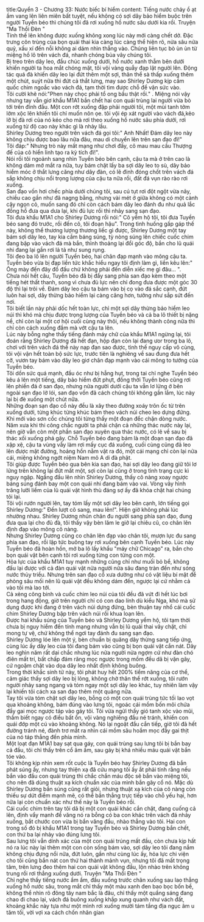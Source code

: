 title:Quyển 3 - Chương 33: Nước biếc bí hiểm
content:
Tiếng nước chảy ồ ạt ầm vang lên liên miên bất tuyệt, nếu không có sợi dây bảo hiểm buộc trên người Tuyền béo thì chúng tôi đã rơi xuống hồ nước sâu dưới kia rồi. Truyện "Ma Thổi Đèn " <br>Tính thế lên không được xuống không xong lúc này mới càng chết dở. Đặc trưng côn trùng của bọn quái thai kia càng lúc càng thể hiện rõ, nửa sâu nửa quỷ, xấu xí đến nỗi không ai dám nhìn thẳng vào. Chúng liên tục bò ùn ùn từ miệng hồ lô trên vách đá, nhanh chóng bủa vây chúng tôi.<br>Bị treo trên dây leo, đầu chúc xuống dưới, hồ nước xanh thẫm bên dưới khiến người ta hoa mắt chóng mặt, tôi vội vàng quẫy đạp lật người lên. Động tác quá đà khiến dây leo lại đứt thêm một sợi, thân thể sà thấp xuống thêm một chút, suýt nữa thì đứt cả thắt lưng, may sao Shirley Dương kịp cầm quốc chim ngoắc vào vách đá, tạm thời tìm được chỗ để vận sức vào.<br>Tôi cười khẽ nói:"Phen này chọc phải tổ ong bầu thật rồi." . Miệng nói vậy nhưng tay vẫn giơ khẩu M1A1 bắn chết hai con quái trùng lai người vừa bò tới trên đỉnh đầu. Một con rớt xuống đập phải người tôi, một mùi tanh tởm lởm xộc lên khiến tôi chỉ muốn nôn ọe. tôi vội ép xát người vào vách đá,kẻo lỡ bị đà rơi của nó kéo cho mà rơi theo xuống hồ nước sâu phía dưới, rơi xuống từ độ cao này khác gì là nhảy lầu.<br>Shirley Dương treo người trên vách đá gọi tôi:" Anh Nhất! Đám dây leo này không chịu được bao lâu nữa đâu, mau di chuyển lên trên sạn đạo đi!"<br>Tôi đáp:" Nhưng trò này mất mạng như chơi đấy, cô mau mau cầu Thượng đế của cô hiển linh tạo ra kỳ tích đi!".<br>Nói rồi tôi ngoảnh sang nhìn Tuyền béo bên cạnh, cậu ta mà ở trên cao là không dám mở mắt ra nữa, tuy bám chặt lấy ba sợi dây leo to sù, dây bảo hiểm móc ở thắt lưng căng như dây đàn, có lẽ đinh đóng chốt trên vách đá sắp không chịu nổi trọng lượng của cậu ta nữa rồi, đất đá vụn rào rào rơi xuống.<br>San đạo vốn hơi chếc phía dưới chúng tôi, sau cú tụt rơi đột ngột vừa nãy, chiều cao gần như đã nagng bằng, nhưng vài mét ở giữa không có một cành cậy ngọn cỏ, muốn sang đó chỉ còn cách bám dây leo đánh đu như quả lắc đồng hồ đưa qua dưa lại, khi đủ lực rồi thì nhảy sang sạn đạo.<br>Tôi đưa khẩu M1A1 cho Shirley Dương rồi nói:" Cô yểm hộ tôi, tôi đưa Tuyền béo sang đó trước, rồi đến cô, tôi đoạn hậu". Trong tình huống gấp gáp thế này, không thể thương lượng thương liếc gì được, Shirley Dương một tay bám sợi dây leo, tay kia cầm báng súng, tỳ nòng súng lên chiếc cuốc chim đang bập vào vách đá mà bắn, thỉnh thoảng lại đổi góc độ, bắn cho lũ quái nhi đang lại gần rơi lả tả như sung rụng.<br>Tôi đeo ba lô lên người Tuyền béo, hai chân đạp mạnh vào mông cậu ta. Tuyền béo vừa bị đạp liền tức khắc hiểu ngay tôi định làm gì, liền kêu lên:" Ông mày đến đây đổ đấu chứ không phải đến diễn xiếc mẹ gì đâu... ".<br>Chưa nói hết câu, Tuyền béo đã bị đẩy sang phía san đạo kèm theo một tiếng hét thất thanh, song vì chưa đủ lực nên chỉ đong đưa được một góc 30 độ thì lại trôi về. Đám dây leo cậu ta bám vào bị cọ vào đá sắc cạnh, đứt luôn hai sợi, dây thừng bảo hiểm lại càng căng hơn, tưởng như sắp sứt đến nơi.<br>Tôi biết lần này phải dốc hết toàn lực, chỉ một sợi dây thừng bảo hiểm leo núi thì khó mà chịu được trọng lượng của Tuyền béo và cả ba lô thiết bị nặng nề, chỉ còn lại một cơ hội cuối cùng này thôi, nếu không thành công nữa thì chỉ còn cách xuống đầm mà vớt cậu ta lên.<br>Lúc này bỗng nghe thấy tiếng đánh máy chữ của khẩu M1A1 ngừng lại, tôi đoán rằng Shirley Dương đã hết đạn, hộp đạn còn lại đang ưor trong ba lô, chơi với trên vách đá thế này nạp đạn sao được, tình thế nguy cấp vô cùng, tôi vội vận hết toàn bộ sức lực, trước tiên là nghiêng về sau đung đưa hết cỡ, vươn tay bám vào dây leo giơ chân đạp mạnh vào cái mông to tướng của Tuyền béo.<br>Tôi dồn sức quá mạnh, đầu óc như bị hẫng hụt, trong tai chỉ nghe Tuyền béo kêu á lên một tiếng, dây bảo hiểm đứt phựt, đồng thời Tuyền béo cũng rơi lên phiến đá ở san đạo, nhưng nửa người dưới cậu ta vẫn lơ lửng ở bên ngoài sạn đạo lở lói, san đạo vốn đã cách chúng tôi không gần lắm, lúc này lại bị đè xuống một chút nữa.<br>Những đoạn sạn đạo cổ này đều là xây theo đường xoáy trôn ốc từ trên xuống dưới, từng khúc từng khúc bám theo vách núi cheo leo dựng đứng. Khi mới vào sơn cốc chúng tôi từng thấy một đoạn đểc chặn dòng nước. Năm xưa khi thi công chắc người ta phải chặn cả những thác nước này lại, nên giờ vẫn còn một phần san đạo xuyên qua thác nước, có lẽ về sau bị thác xối xuống phá gãy. Chỗ Tuyền béo đang bám là một đoạn sạn đạo đã xập xệ, cậu ta vùng vẫy làm rơi mấy cục đá xuống, cuối cùng cũng đã leo lên được mặt đường, hoảng hồn nằm vật ra đó, một cái mạng chỉ còn lại nửa cái, miệng không ngớt niệm Nam mô A di đà phật.<br>Tôi giúp được Tuyền béo qua bên kia sạn đạo, hai sợi dây leo đang giữ tôi lơ lửng trên không lại đứt mất một, sợi còn lại cũng ở trong tình trạng cực kì nguy ngập. Ngẩng đầu lên nhìn Shirley Dương, thấy cô nàng xoay ngược báng súng đánh bay một con quái nhi đang bám vào vai. Vòng vây hình trăng lưỡi liềm của lũ quái vật hình thù đáng sợ ấy đã khóa chặt hai chúng tôi lại.<br>Tôi vội rướn người lên, tay tóm lấy một sợi dây leo bên cạnh, lớn tiếng gọi Shirley Dương:" Đến lượt cô sang, mau lên!". Hiện giờ không phải lúc nhường nhau. Shirley Dương nhún chân đu người sang phía sạn đạo, đung đưa qua lại cho đủ đà, tôi thấy vậy bèn lăm le giở lại chiêu cũ, co chân lên định đạp vào mông cô nàng.<br>Nhưng Shirley Dương cũng co chân lên đạp vào chân tôi, mượn lực đu sang phía san đạo, rồi lập tức buông tay rơi xuống bên cạnh Tuyền béo. Lúc này Tuyền béo đã hoàn hồn, mở ba lô lấy khẩu "máy chữ Chicago" ra, bắn cho bọn quái vật bên cạnh tôi rơi xuống từng con từng con một.<br>Hỏa lực của khẩu M1A1 tuy mạnh những cũng chỉ như muối bỏ bể, không đấu lại được với cả đàn quái vật nửa người nửa sâu đang tràn đến như sóng nước thủy triều. Nhưng trên san đạo cổ xưa dường như có vật liệu bí mật để phòng sâu mối nên lũ quái vật đều không dám đến, ngược lại cứ nhằm cả vào tôi mà lao tới.<br>Cả xẻng công binh và cuốc chim leo núi của tôi đều đã vứt đi hết lúc bơi trong hang động, giờ trên người chỉ có con dao lính dù kiểu Nga, khó mà sử dụng được khi đang ở trên vách núi dựng đứng, bèn thuận tay nhổ cái cuốc chim Shirley Dương bập trên vách núi rồi khua loạn lên.<br>Được hai khẩu súng của Tuyền béo và Shirley Dương yểm hộ, tôi tạm thời chưa bị nguy hiểm đến tính mạng nhưng vẫn bị lũ quái thai vây chặt, chỉ mong tự vệ, chứ không thể ngơi tay đánh đu sang sạn đạo.<br>Shirley Dương lóe lên một ý, bèn chuẩn bị quăng dây thừng sang tiếp ứng, cùng lúc ấy dây leo của tôi đang bám vào cũng bị bọn quái vật cắn nát. Dây leo nghìn năm rất dai chắc nhưng lúc nửa người nửa ngợm cứ như đàn chó điên mất trí, bất chấp đám răng mọc ngược trong mồm đều dã bị vặn gãy, cứ ngoặm chặt vào dọa dây leo nhất định không buông.<br>Trong thời khắc sinh tử này, tôi phát huy hết 200% tiềm năng của cơ thể, cảm giác thấy sợi dây leo bị lỏng, không chờ thân thể rớt xuống, tôi rướn người nhảy sang ngang và tóm ngay một sợi dây leo khác, tuy nhiên làm vậy lại khiến tôi cách xa san đạo thêm một quãng nữa. <br>Tay tôi vừa tóm chặt sợi dây leo, bỗng có một con quái trùng tức tối lao vọt qua khoảng không, bám đúng vào lưng tôi, ngoác cái mồm bốn môi chứa đầy gai mọc ngược táp vào gáy tôi. Tôi vừa ngửi thấy gió tanh xộc vào mũi, thầm biết ngay có điều bất ổn, vội vàng nghiêng đầu né tránh, khiến con quái đớp một cú vào khoảng không. Nó lại ngoặt đầu cắn tiếp, giờ tôi đã hết đường tránh né, đành trơ mắt ra nhìn cái mồm sâu hoắm mọc đầy gai thịt của nó táp thẳng đến phía mình.<br>Một loạt đạn M1A1 bay sạt qua gáy, con quái trùng sau lưng tôi bị bắn bay cả đầu, tôi chỉ thấy trên cổ âm ấm, sau gáy bị khá nhiều máu quái vật bắn tóe vào.<br>Tôi không kịp nhìn xem rốt cuộc là Tuyền béo hay Shirley Dương đã bắn phát súng ấy, nhưng tay thiện xạ đã cứu mạng tôi ấy ắt phải tính rằng nếu bắn vào đầu con quái trùng thì chắc chắn máu độc sẽ bắn vào miệng tôi, cho nên đã dùng thuật xạ kích chuẩn xác của mình bắn gãy cổ nó. Mặc dù Shirley Dương bắn súng cũng rất giỏi, nhưng thuật xạ kích của cô nàng còn thiếu sự dứt điểm mạnh mẽ, có thể bắn thẳng trực tiếp vào chỗ yếu hại, hơn nữa lại còn chuẩn xác như thế này là Tuyền béo rồi.<br>Cái cuốc chim trên tay tôi dã bị một con quái khác cắn chặt, đang cuống cả lên, định vẩy mạnh để văng nó ra bỗng có ba con khác trên vách đá nhảy xuống, bắt chước con vừa bị bắn văng đầu, nhào thẳng vào tôi. Hai con trong số đó bị khẩu M1A1 trong tay Tuyền béo và Shirley Dương bắn chết, con thứ ba lại nhảy vào đúng lưng tôi.<br>Sau lưng tôi vẫn dính xác của một con quái trúng mất đầu, còn chưa kịp hất nó ra lúc này lại thêm một con còn sống bám vào, sợi dây leo tôi đang nắm không chịu đựng nổi nữa, đứt luôn, gần như cùng lúc ấy, hỏa lực chi viện cho tôi cũng bắn nát con thứ hai thành mảnh vụn, nhưng tôi đã mất trọng tâm, trên lưng đeo thêm hai con quái vật không đầu, lộn nhào trên không trung rồi rơi thẳng xuống dưới. Truyện "Ma Thổi Đèn " <br>Chỉ nghe thấy tiếng nước ầm ầm, đầu xuống trước chân xuống sau lao thẳng xuống hồ nước sâu, trong mắt chỉ thấy một màu xanh đen bao bọc bốn bề, không thể nhìn rõ đông tây nam bắc là đâu, chỉ thấy một quầng sáng đang chao đi chao lại, vách đá buông xuống khắp xung quanh như vách đất, khoảng khắc này tựa như một mình rơi xuống mười tám tầng địa ngục âm u tăm tối, vời vợi xa cách chốn nhân gian
